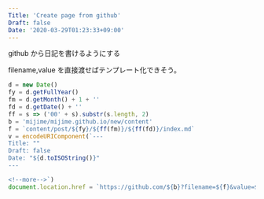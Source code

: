 ```yaml
---
Title: 'Create page from github'
Draft: false
Date: '2020-03-29T01:23:33+09:00'
---
```


github から日記を書けるようにする

<!--more-->

filename,value を直接渡せばテンプレート化できそう。

```javascript
d = new Date()
fy = d.getFullYear()
fm = d.getMonth() + 1 + ''
fd = d.getDate() + ''
ff = s => ('00' + s).substr(s.length, 2)
b = 'mijime/mijime.github.io/new/content'
f = `content/post/${fy}/${ff(fm)}/${ff(fd)}/index.md`
v = encodeURIComponent(`---
Title: ""
Draft: false
Date: "${d.toISOString()}"
---

<!--more-->`)
document.location.href = `https://github.com/${b}?filename=${f}&value=${v}`
```
